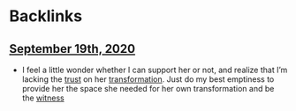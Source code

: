 
# Backlinks
## [September 19th, 2020](<September 19th, 2020.md>)
- I feel a little wonder whether I can support her or not, and realize that I’m lacking the [trust](<trust.md>) on her [transformation](<transformation.md>). Just do my best emptiness to provide her the space she needed for her own transformation and be the [witness](<witness.md>)

